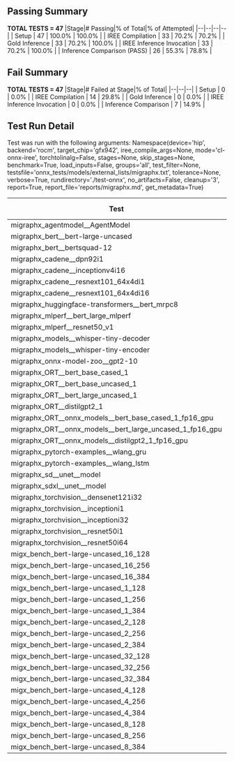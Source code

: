 ## Passing Summary

**TOTAL TESTS = 47**
|Stage|# Passing|% of Total|% of Attempted|
|--|--|--|--|
| Setup | 47 | 100.0% | 100.0% |
| IREE Compilation | 33 | 70.2% | 70.2% |
| Gold Inference | 33 | 70.2% | 100.0% |
| IREE Inference Invocation | 33 | 70.2% | 100.0% |
| Inference Comparison (PASS) | 26 | 55.3% | 78.8% |
## Fail Summary

**TOTAL TESTS = 47**
|Stage|# Failed at Stage|% of Total|
|--|--|--|
| Setup | 0 | 0.0% |
| IREE Compilation | 14 | 29.8% |
| Gold Inference | 0 | 0.0% |
| IREE Inference Invocation | 0 | 0.0% |
| Inference Comparison | 7 | 14.9% |
## Test Run Detail
Test was run with the following arguments:
Namespace(device='hip', backend='rocm', target_chip='gfx942', iree_compile_args=None, mode='cl-onnx-iree', torchtolinalg=False, stages=None, skip_stages=None, benchmark=True, load_inputs=False, groups='all', test_filter=None, testsfile='onnx_tests/models/external_lists/migraphx.txt', tolerance=None, verbose=True, rundirectory='./test-onnx', no_artifacts=False, cleanup='3', report=True, report_file='reports/migraphx.md', get_metadata=True)

| Test | Exit Status | Mean Benchmark Time (ms) | Notes |
|--|--|--|--|
| migraphx_agentmodel__AgentModel | compilation | None | |
| migraphx_bert__bert-large-uncased | PASS | 19.279595472552398 | |
| migraphx_bert__bertsquad-12 | compilation | None | |
| migraphx_cadene__dpn92i1 | compilation | None | |
| migraphx_cadene__inceptionv4i16 | compilation | None | |
| migraphx_cadene__resnext101_64x4di1 | compilation | None | |
| migraphx_cadene__resnext101_64x4di16 | compilation | None | |
| migraphx_huggingface-transformers__bert_mrpc8 | PASS | 7.082919663338948 | |
| migraphx_mlperf__bert_large_mlperf | Numerics | 72.38838297334344 | |
| migraphx_mlperf__resnet50_v1 | compilation | None | |
| migraphx_models__whisper-tiny-decoder | PASS | 44.810520603884164 | |
| migraphx_models__whisper-tiny-encoder | Numerics | 144.0766937341929 | |
| migraphx_onnx-model-zoo__gpt2-10 | compilation | None | |
| migraphx_ORT__bert_base_cased_1 | PASS | 106.73977961968852 | |
| migraphx_ORT__bert_base_uncased_1 | PASS | 106.65879576187024 | |
| migraphx_ORT__bert_large_uncased_1 | PASS | 574.9831966604688 | |
| migraphx_ORT__distilgpt2_1 | PASS | 60.599620249882314 | |
| migraphx_ORT__onnx_models__bert_base_cased_1_fp16_gpu | Numerics | 64.32910739430083 | |
| migraphx_ORT__onnx_models__bert_large_uncased_1_fp16_gpu | Numerics | 538.3308645573884 | |
| migraphx_ORT__onnx_models__distilgpt2_1_fp16_gpu | Numerics | 33.20480468137825 | |
| migraphx_pytorch-examples__wlang_gru | PASS | 16.885988368717094 | |
| migraphx_pytorch-examples__wlang_lstm | PASS | 7.078714020539838 | |
| migraphx_sd__unet__model | import_model | None | |
| migraphx_sdxl__unet__model | import_model | None | |
| migraphx_torchvision__densenet121i32 | compilation | None | |
| migraphx_torchvision__inceptioni1 | PASS | 61.158829728039116 | |
| migraphx_torchvision__inceptioni32 | compilation | None | |
| migraphx_torchvision__resnet50i1 | compilation | None | |
| migraphx_torchvision__resnet50i64 | compilation | None | |
| migx_bench_bert-large-uncased_16_128 | PASS | 31.974717682742536 | |
| migx_bench_bert-large-uncased_16_256 | PASS | 53.363319949429034 | |
| migx_bench_bert-large-uncased_16_384 | Numerics | 72.19866413458172 | |
| migx_bench_bert-large-uncased_1_128 | PASS | 11.93996174137199 | |
| migx_bench_bert-large-uncased_1_256 | PASS | 12.62437820337198 | |
| migx_bench_bert-large-uncased_1_384 | PASS | 19.924993618641405 | |
| migx_bench_bert-large-uncased_2_128 | PASS | 22.287001434011447 | |
| migx_bench_bert-large-uncased_2_256 | PASS | 13.55849966029592 | |
| migx_bench_bert-large-uncased_2_384 | PASS | 20.966316391137546 | |
| migx_bench_bert-large-uncased_32_128 | PASS | 65.44763945390568 | |
| migx_bench_bert-large-uncased_32_256 | PASS | 99.11672823918273 | |
| migx_bench_bert-large-uncased_32_384 | Numerics | 146.47281553188805 | |
| migx_bench_bert-large-uncased_4_128 | PASS | 14.323221871310203 | |
| migx_bench_bert-large-uncased_4_256 | PASS | 16.26020956047631 | |
| migx_bench_bert-large-uncased_4_384 | PASS | 25.728694716235623 | |
| migx_bench_bert-large-uncased_8_128 | PASS | 18.916442125840614 | |
| migx_bench_bert-large-uncased_8_256 | PASS | 26.689443001228977 | |
| migx_bench_bert-large-uncased_8_384 | PASS | 39.49348836963677 | |
